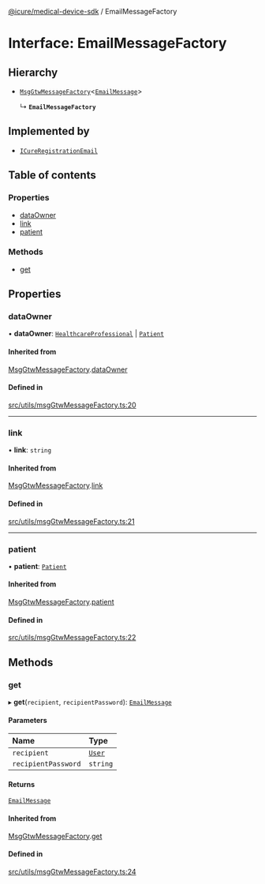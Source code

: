 [@icure/medical-device-sdk](../modules.md) / EmailMessageFactory

# Interface: EmailMessageFactory

## Hierarchy

- [`MsgGtwMessageFactory`](MsgGtwMessageFactory.md)<[`EmailMessage`](../modules.md#emailmessage)\>

  ↳ **`EmailMessageFactory`**

## Implemented by

- [`ICureRegistrationEmail`](../classes/ICureRegistrationEmail.md)

## Table of contents

### Properties

- [dataOwner](EmailMessageFactory.md#dataowner)
- [link](EmailMessageFactory.md#link)
- [patient](EmailMessageFactory.md#patient)

### Methods

- [get](EmailMessageFactory.md#get)

## Properties

### dataOwner

• **dataOwner**: [`HealthcareProfessional`](../classes/HealthcareProfessional.md) \| [`Patient`](../classes/Patient.md)

#### Inherited from

[MsgGtwMessageFactory](MsgGtwMessageFactory.md).[dataOwner](MsgGtwMessageFactory.md#dataowner)

#### Defined in

[src/utils/msgGtwMessageFactory.ts:20](https://github.com/icure/icure-medical-device-js-sdk/blob/6492840/src/utils/msgGtwMessageFactory.ts#L20)

___

### link

• **link**: `string`

#### Inherited from

[MsgGtwMessageFactory](MsgGtwMessageFactory.md).[link](MsgGtwMessageFactory.md#link)

#### Defined in

[src/utils/msgGtwMessageFactory.ts:21](https://github.com/icure/icure-medical-device-js-sdk/blob/6492840/src/utils/msgGtwMessageFactory.ts#L21)

___

### patient

• **patient**: [`Patient`](../classes/Patient.md)

#### Inherited from

[MsgGtwMessageFactory](MsgGtwMessageFactory.md).[patient](MsgGtwMessageFactory.md#patient)

#### Defined in

[src/utils/msgGtwMessageFactory.ts:22](https://github.com/icure/icure-medical-device-js-sdk/blob/6492840/src/utils/msgGtwMessageFactory.ts#L22)

## Methods

### get

▸ **get**(`recipient`, `recipientPassword`): [`EmailMessage`](../modules.md#emailmessage)

#### Parameters

| Name | Type |
| :------ | :------ |
| `recipient` | [`User`](../classes/User.md) |
| `recipientPassword` | `string` |

#### Returns

[`EmailMessage`](../modules.md#emailmessage)

#### Inherited from

[MsgGtwMessageFactory](MsgGtwMessageFactory.md).[get](MsgGtwMessageFactory.md#get)

#### Defined in

[src/utils/msgGtwMessageFactory.ts:24](https://github.com/icure/icure-medical-device-js-sdk/blob/6492840/src/utils/msgGtwMessageFactory.ts#L24)
